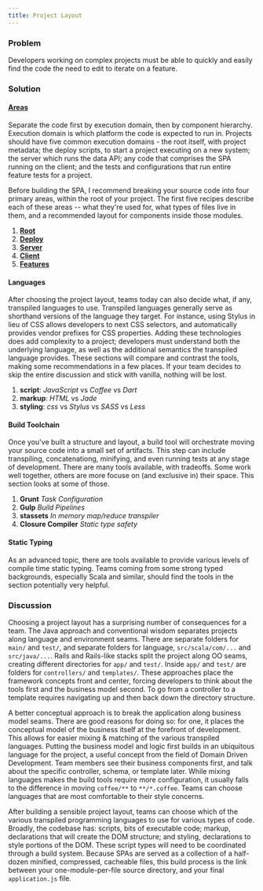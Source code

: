 ```yaml
---
title: Project Layout
---
```


### Problem

Developers working on complex projects must be able to quickly and easily find the code the need to edit to iterate on a feature.

### Solution

#### [Areas](./01_areas)

Separate the code first by execution domain, then by component hierarchy. Execution domain is which platform the code is expected to run in. Projects should have five common execution domains - the root itself, with project metadata; the deploy scripts, to start a project executing on a new system; the server which runs the data API; any code that comprises the SPA running on the client; and the tests and configurations that run entire feature tests for a project.

Before building the SPA, I recommend breaking your source code into four primary areas, within the root of your project. The first five recipes describe each of these areas -- what they're used for, what types of files live in them, and a recommended layout for components inside those modules.

1. **[Root](./01_areas/01_root)**
1. **[Deploy](./01_areas/02_deploy)**
1. **[Server](./01_areas/03_server)**
1. **[Client](./01_areas/04_client)**
1. **[Features](./01_areas/05_features)**

#### Languages

After choosing the project layout, teams today can also decide what, if any, transpiled languages to use. Transpiled languages generally serve as shorthand versions of the language they target. For instance, using Stylus in lieu of CSS allows developers to next CSS selectors, and automatically provides vendor prefixes for CSS properties. Adding these technologies does add complexity to a project; developers must understand both the underlying language, as well as the additional semantics the transpiled language provides. These sections will compare and contrast the tools, making some recommendations in a few places. If your team decides to skip the entire discussion and stick with vanilla, nothing will be lost.

1. **script**: *JavaScript* vs *Coffee* vs *Dart*
1. **markup**: *HTML* vs *Jade*
1. **styling**: *css* vs *Stylus* vs *SASS* vs *Less*

#### Build Toolchain

Once you've built a structure and layout, a build tool will orchestrate moving your source code into a small set of artifacts. This step can include transpiling, concatenationg, minifying, and even running tests at any stage of development. There are many tools available, with tradeoffs. Some work well together, others are more focuse on (and exclusive in) their space. This section looks at some of those.

1. **Grunt** *Task Configuration*
1. **Gulp** *Build Pipelines*
1. **stassets** *In memory map/reduce transpiler*
1. **Closure Compiler** *Static type safety*

#### Static Typing

As an advanced topic, there are tools available to provide various levels of compile time static typing. Teams coming from some strong typed backgrounds, especially Scala and similar, should find the tools in the section potentially very helpful.

### Discussion

Choosing a project layout has a surprising number of consequences for a team. The Java approach and conventional wisdom separates projects along language and environment seams. There are separate folders for `main/` and `test/`, and separate folders for language, `src/scala/com/...` and `src/java/...`. Rails and Rails-like stacks split the project along OO seams, creating different directories for `app/` and `test/`. Inside `app/` and `test/` are folders for `controllers/` and `templates/`. These approaches place the framework concepts front and center, forcing developers to think about the tools first and the business model second. To go from a controller to a template requires navigating up and then back down the directory structure.

A better conceptual approach is to break the application along business model seams. There are good reasons for doing so: for one, it places the conceptual model of the business itself at the forefront of development. This allows for easier mixing & matching of the various transpiled languages. Putting the business model and logic first builds in an ubiquitous language for the project, a useful concept from the field of Domain Driven Development. Team members see their business components first, and talk about the specific controller, schema, or template later. While mixing languages makes the build tools require more configuration, it usually falls to the difference in moving `coffee/**` to `**/*.coffee`. Teams can choose languages that are most comfortable to their style concerns.

After building a sensible project layout, teams can choose which of the various transpiled programming languages to use for various types of code. Broadly, the codebase has: scripts, bits of executable code; markup, declarations that will create the DOM structure; and styling, declarations to style portions of the DOM. These script types will need to be coordinated through a build system. Because SPAs are served as a collection of a half-dozen minified, compressed, cacheable files, this build process is the link between your one-module-per-file source directory, and your final `application.js` file.
